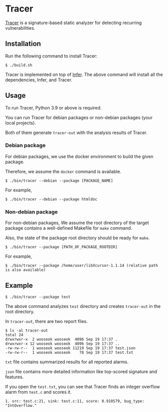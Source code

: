 # Tracer
[Tracer](https://prosys.kaist.ac.kr/tracer/) is a signature-based static analyzer for detecting recurring vulnerabilities.

## Installation
Run the following command to install Tracer:
```
$ ./build.sh
```
Tracer is implemented on top of [Infer](https://github.com/prosyslab/tracer-infer/tree/master).
The above command will install all the dependencies, Infer, and Tracer.

## Usage

To run Tracer, Python 3.9 or above is required.

You can run Tracer for debian packages or non-debian packages (your local projects).

Both of them generate `tracer-out` with the analysis results of Tracer.

### Debian package

For debian packages, we use the docker environment to build the given package.

Therefore, we assume the `docker` command is available.

```
$ ./bin/tracer --debian --package [PACKAGE_NAME]
```

For example,

```
$ ./bin/tracer --debian --package htmldoc
```


### Non-debian package

For non-debian packages, We assume the root directory of the target package contains a well-defined Makefile for `make` command.

Also, the state of the package root directory should be ready for `make`.

```
$ ./bin/tracer --package [PATH_OF_PACKAGE_ROOTDIR]
```
For example,
```
$ ./bin/tracer --package /home/user/libXcursor-1.1.14 (relative path is also available)
```

## Example

```
$ ./bin/tracer --package test
```

The above command analyzes `test` directory and creates `tracer-out` in the root directory.

In `tracer-out`, there are two report files.

```
$ ls -al tracer-out
total 24
drwxrwxr-x  2 wooseok wooseok  4096 Sep 19 17:37 .
drwxrwxr-x 12 wooseok wooseok  4096 Sep 19 17:37 ..
-rw-rw-r--  1 wooseok wooseok 11219 Sep 19 17:37 test.json
-rw-rw-r--  1 wooseok wooseok    78 Sep 19 17:37 test.txt
```

`txt` file contains summarized results for all reported alarms.

`json` file contains more detailed information like top-scored signature and features.

If you open the `test.txt`, you can see that Tracer finds an integer overflow alarm from `test.c` and scores it.

```
1. src: test.c:21, sink: test.c:11, score: 0.910579, bug_type: "IntOverflow."
```